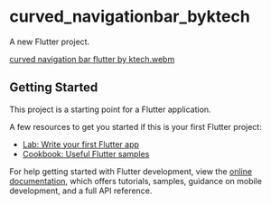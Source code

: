 # curved_navigationbar_byktech

A new Flutter project.

[curved navigation bar flutter by ktech.webm](https://user-images.githubusercontent.com/54583829/183871920-e79683e5-19bc-410e-84de-29a3769209d4.webm)


## Getting Started

This project is a starting point for a Flutter application.

A few resources to get you started if this is your first Flutter project:

- [Lab: Write your first Flutter app](https://docs.flutter.dev/get-started/codelab)
- [Cookbook: Useful Flutter samples](https://docs.flutter.dev/cookbook)

For help getting started with Flutter development, view the
[online documentation](https://docs.flutter.dev/), which offers tutorials,
samples, guidance on mobile development, and a full API reference.
